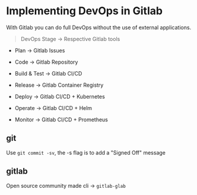 # Implementing DevOps in Gitlab
With Gitlab you can do full DevOps without the use of external applications.

> DevOps Stage -> Respective Gitlab tools

* Plan -> Gitlab Issues

* Code -> Gitlab Repository

* Build & Test -> Gitlab CI/CD

* Release -> Gitlab Container Registry

* Deploy -> Gitlab CI/CD + Kubernetes

* Operate -> Gitlab CI/CD + Helm

* Monitor -> Gitlab CI/CD + Prometheus

## git

Use `git commit -sv`, the -s flag is to add a "Signed Off" message 

## gitlab

Open source community made cli -> `gitlab-glab`

